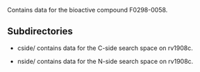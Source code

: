 Contains data for the bioactive compound F0298-0058.

## Subdirectories

- cside/ contains data for the C-side search space on rv1908c.

- nside/ contains data for the N-side search space on rv1908c.

